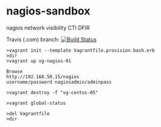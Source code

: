 # nagios-sandbox
nagios network visibility CTI DFIR

Travis (.com)  branch:
[![Build Status](https://travis-ci.com/githubfoam/nagios-sandbox.svg?branch=dev)](https://travis-ci.com/githubfoam/nagios-sandbox)   



~~~~
>vagrant init --template Vagrantfile.provision.bash.erb
>dir
>vagrant up vg-nagios-01

Browse
http://192.168.50.15/nagios
username/password nagiosadmin/adminpass

>vagrant destroy -f "vg-centos-05"

>vagrant global-status

>del Vagrantfile
>dir
~~~~
